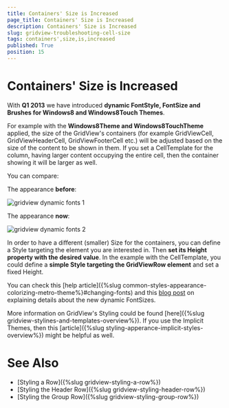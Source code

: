 ```yaml
---
title: Containers' Size is Increased
page_title: Containers' Size is Increased
description: Containers' Size is Increased
slug: gridview-troubleshooting-cell-size
tags: containers',size,is,increased
published: True
position: 15
---
```


# Containers' Size is Increased

With __Q1 2013__ we have introduced __dynamic FontStyle, FontSize and Brushes for Windows8 and Windows8Touch Themes__.

For example with the __Windows8Theme and Windows8TouchTheme__ applied, the size of the GridView's containers (for example GridViewCell, GridViewHeaderCell, GridViewFooterCell etc.) will be adjusted based on the size of the content to be shown in them. If you set a CellTemplate for the column, having larger content occupying the entire cell, then the container showing it will be larger as well. 
    
You can compare:

The appearance __before__:

![gridview dynamic fonts 1](images/gridview_dynamic_fonts_1.png)

The appearance __now__:

![gridview dynamic fonts 2](images/gridview_dynamic_fonts_2.png)

In order to have a different (smaller) Size for the containers, you can define a Style targeting the element you are interested in. Then __set its Height property with the desired value__. In the example with the CellTemplate, you could define a __simple Style targeting the GridViewRow element__ and set a fixed Height.

You can check this [help article]({%slug common-styles-appearance-colorizing-metro-theme%}#changing-fonts) and this
[blog post](http://blogs.telerik.com/blogs/13-02-26/dynamic-fontsizes-with-windows8-and-windows8touch-themes) on explaining details about the new dynamic FontSizes.

More information on GridView's Styling could be found [here]({%slug gridview-stylines-and-templates-overview%}). If you use the Implicit Themes, then this [article]({%slug styling-apperance-implicit-styles-overview%}) might be helpful as well.

# See Also

 * [Styling a Row]({%slug gridview-styling-a-row%})
 * [Styling the Header Row]({%slug gridview-styling-header-row%})
 * [Styling the Group Row]({%slug gridview-styling-group-row%})
